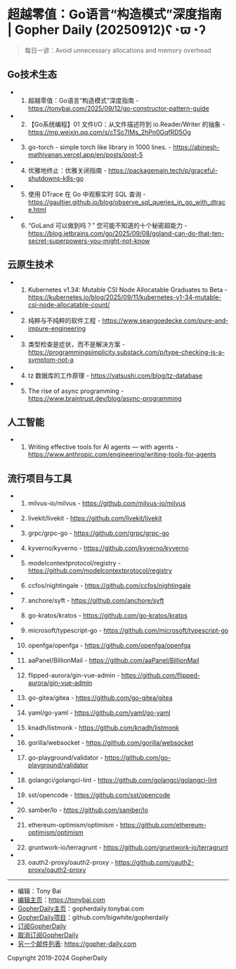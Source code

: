 # 超越零值：Go语言“构造模式”深度指南 | Gopher Daily (20250912)ʕ◔ϖ◔ʔ

>每日一谚：Avoid unnecessary allocations and memory overhead

## Go技术生态


- 1. 超越零值：Go语言“构造模式”深度指南 - https://tonybai.com/2025/09/12/go-constructor-pattern-guide

- 2. 【Go系统编程】01 文件I/O：从文件描述符到 io.Reader/Writer 的抽象 - https://mp.weixin.qq.com/s/cTSc7IMs_2hPn0GqfRD5Og

- 3. go-torch - simple torch like library in 1000 lines. - https://abinesh-mathivanan.vercel.app/en/posts/post-5

- 4. 优雅地终止：优雅关闭指南 - https://packagemain.tech/p/graceful-shutdowns-k8s-go

- 5. 使用 DTrace 在 Go 中观察实时 SQL 查询 - https://gaultier.github.io/blog/observe_sql_queries_in_go_with_dtrace.html

- 6. “GoLand 可以做到吗？” 您可能不知道的十个秘密超能力 - https://blog.jetbrains.com/go/2025/09/08/goland-can-do-that-ten-secret-superpowers-you-might-not-know


## 云原生技术


- 1. Kubernetes v1.34: Mutable CSI Node Allocatable Graduates to Beta - https://kubernetes.io/blog/2025/09/11/kubernetes-v1-34-mutable-csi-node-allocatable-count/

- 2. 纯粹与不纯粹的软件工程 - https://www.seangoedecke.com/pure-and-impure-engineering

- 3. 类型检查是症状，而不是解决方案 - https://programmingsimplicity.substack.com/p/type-checking-is-a-symptom-not-a

- 4. tz 数据库的工作原理 - https://yatsushi.com/blog/tz-database

- 5. The rise of async programming - https://www.braintrust.dev/blog/async-programming


## 人工智能


- 1. Writing effective tools for AI agents — with agents - https://www.anthropic.com/engineering/writing-tools-for-agents


## 流行项目与工具


- 1. milvus-io/milvus - https://github.com/milvus-io/milvus

- 2. livekit/livekit - https://github.com/livekit/livekit

- 3. grpc/grpc-go - https://github.com/grpc/grpc-go

- 4. kyverno/kyverno - https://github.com/kyverno/kyverno

- 5. modelcontextprotocol/registry - https://github.com/modelcontextprotocol/registry

- 6. ccfos/nightingale - https://github.com/ccfos/nightingale

- 7. anchore/syft - https://github.com/anchore/syft

- 8. go-kratos/kratos - https://github.com/go-kratos/kratos

- 9. microsoft/typescript-go - https://github.com/microsoft/typescript-go

- 10. openfga/openfga - https://github.com/openfga/openfga

- 11. aaPanel/BillionMail - https://github.com/aaPanel/BillionMail

- 12. flipped-aurora/gin-vue-admin - https://github.com/flipped-aurora/gin-vue-admin

- 13. go-gitea/gitea - https://github.com/go-gitea/gitea

- 14. yaml/go-yaml - https://github.com/yaml/go-yaml

- 15. knadh/listmonk - https://github.com/knadh/listmonk

- 16. gorilla/websocket - https://github.com/gorilla/websocket

- 17. go-playground/validator - https://github.com/go-playground/validator

- 18. golangci/golangci-lint - https://github.com/golangci/golangci-lint

- 19. sst/opencode - https://github.com/sst/opencode

- 20. samber/lo - https://github.com/samber/lo

- 21. ethereum-optimism/optimism - https://github.com/ethereum-optimism/optimism

- 22. gruntwork-io/terragrunt - https://github.com/gruntwork-io/terragrunt

- 23. oauth2-proxy/oauth2-proxy - https://github.com/oauth2-proxy/oauth2-proxy


----

- 编辑：Tony Bai
- [编辑主页](https://tonybai.com)：https://tonybai.com
- [GopherDaily主页](https://gopherdaily.tonybai.com)：gopherdaily.tonybai.com
- [GopherDaily项目](https://github.com/bigwhite/gopherdaily)：github.com/bigwhite/gopherdaily
- [订阅GopherDaily](https://gopherdaily.tonybai.com/subscribe)
- [取消订阅GopherDaily](https://gopherdaily.tonybai.com/unsubscribe)
- [另一个邮件列表](https://gopher-daily.com): https://gopher-daily.com

Copyright 2019-2024 GopherDaily
